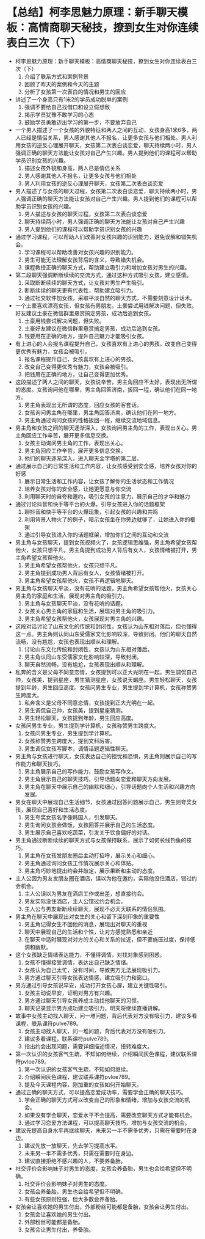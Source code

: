 # 【总结】柯李思魅力原理：新手聊天模板：高情商聊天秘技，撩到女生对你连续表白三次（下）

-   柯李思魅力原理：新手聊天模板：高情商聊天秘技，撩到女生对你连续表白三次（下）
    1.  介绍了联系方式和案例背景
    2.  回顾了昨天的案例和今天的主题
    3.  分析了女孩第一次表白的情况和男生的回应
-   讲述了一个身高只有1米2的学员成功脱单的案例
    1.  强调不要给自己找借口和设立假想敌
    2.  揭示学员犹豫不敢学习的心态
    3.  鼓励学员勇敢迈出学习的第一步，不要放弃自己
-   一个男人描述了一个女孩的外貌特征和两人之间的互动，女孩身高1米6多，两人已经是情侣关系，男人感谢其他人不报名，让更多女孩与他们相处。男人利用女孩的逆反心理展开聊天，女孩第二次表白谈恋爱，聊天持续两小时，男人强调正确的聊天方法能让女孩对自己产生兴趣。男人提到他们的课程可以帮助学员识别女孩的兴趣。
    1.  描述女孩外貌和身高，两人已是情侣关系
    2.  男人感谢其他人不报名，让更多女孩与他们相处
    3.  男人利用女孩的逆反心理展开聊天，女孩第二次表白谈恋爱
-   男人描述了与女孩的聊天过程，女孩第二次表白谈恋爱，聊天持续两小时，男人强调正确的聊天方法能让女孩对自己产生兴趣。男人提到他们的课程可以帮助学员识别女孩的兴趣。
    1.  男人描述与女孩的聊天过程，女孩第二次表白谈恋爱
    2.  聊天持续两小时，男人强调正确的聊天方法能让女孩对自己产生兴趣
    3.  男人提到他们的课程可以帮助学员识别女孩的兴趣
-   通过学习课程，可以帮助人们改善对女孩兴趣的识别能力，避免误解和错失机会。
    1.  学习课程可以帮助改善对女孩兴趣的识别能力。
    2.  男生可能无法理解女孩背后的含义，导致错失机会。
    3.  课程教授正确的聊天方式，帮助建立吸引力和增加女孩对男生的兴趣。
-   第二段聊天强调断断续续的交流方式，通过这种方式吸引女孩，建立感情。
    1.  采取断断续续的聊天方式，让女孩对男生产生吸引。
    2.  断断续续的聊天更有代表性，帮助建立吸引力。
    3.  通过社交软件加女孩，采取平淡自然的聊天方式，不需要刻意设计话术。
-   一个土豪喜欢漂亮女孩，但女孩有男朋友。土豪尝试用钱解决问题，但失败。好友建议土豪在微信群里悬赏搞定男孩，成功后追到女孩。
    1.  土豪用钱尝试解决问题，但失败。
    2.  土豪好友建议在微信群里悬赏搞定男孩，成功后追到女孩。
    3.  钱要用在正确的地方，提升自己魅力才能吸引女孩。
-   有上进心的人会报名课程提升自己，女孩喜欢有上进心的男孩。改变自己变得更优秀有魅力，女孩会被吸引。
    1.  报名课程提升自己，女孩喜欢有上进心的男孩。
    2.  改变自己变得更优秀有魅力，女孩会被吸引。
    3.  把钱用在正确的地方，让自己变得更加优秀。
-   这段描述了两人之间的聊天，女孩说辛苦，男主角回应不太好，表现出无所谓的态度。女孩询问他在哪里，男主角回答济南，扳回一程，确认他们在同一地方。
    1.  男主角表现出无所谓的态度，回应女孩的客套话。
    2.  女孩询问男主角在哪里，男主角回答济南，确认他们在同一地方。
    3.  男主角通过询问女孩的性格扳回一程，继续交流地域信息。
-   男主角和女孩之间的聊天逐渐深入，女孩询问男主角的工作，表现出关心。男主角回应工作辛苦，展开更多信息交换。
    1.  女孩主动询问男主角的工作，表现出关心。
    2.  男主角回应工作辛苦，展开更多信息交换。
    3.  他们的聊天逐渐深入，进入聊天金字塔的第二层。
-   通过展示自己的日常生活和工作内容，让女孩感受到安全感，培养女孩对你的好感
    1.  展示日常生活和工作内容，让女孩了解你的生活状态和工作情况
    2.  培养女孩对你的安全感，让她更愿意与你交流
    3.  利用聊天时的自夸和邀约，吸引女孩的注意力，展示自己的才华和魅力
-   通过讨论抖音和快手等平台的火爆，引导女孩进入你的话题框架
    1.  聊抖音和快手等平台的火爆现象，引起女孩的兴趣和共鸣
    2.  利用背景人物火了的例子，暗示女孩坐在你旁边就够了，让她进入你的框架
    3.  通过引导女孩进入你的话题框架，增加你们之间的互动和交流
-   男主角与女孩聊天，提到女孩视频火了，女孩逻辑思维强，男主角希望女孩帮他火，女孩只想平凡，男主角提到成功男人背后有女人，女孩情绪被打开，男主角希望女孩帮他火。
    1.  男主角希望女孩帮他火，女孩只想平凡。
    2.  男主角提到成功男人背后有女人，女孩情绪被打开。
    3.  男主角希望女孩帮他火，女孩不再逻辑地聊天。
-   男主角与女孩聊天平淡，没有花哨的话题，男主角希望女孩帮他火，女孩关心男主角的家庭和生活，展现对男主角的吸引力。
    1.  男主角与女孩聊天平淡，没有花哨的话题。
    2.  女孩关心男主角的家庭和生活，展现对男主角的吸引力。
    3.  男主角希望女孩帮他火，女孩展现对男主角的兴趣。
-   这段对话讨论了山东文化的传统和封闭性，女孩认为山东相对落后，但也懂得这一点。男主角则认同山东受儒家文化影响较深，导致封闭。他们的聊天自然流畅，没有尴尬，女孩也表现出顺从和理解。
    1.  讨论山东文化传统和封闭性，女孩认为山东相对落后。
    2.  男主角认同山东受儒家文化影响较深，导致封闭。
    3.  聊天自然流畅，没有尴尬，女孩表现出顺从和理解。
-   私奔的含义是父母不同意恋情，女孩提到可以正大光明在一起。男生调侃自己帅，女孩美，提到星座，男生猜测星座，女孩说天蝎座。男生轻松聊天，女孩提到年龄，男生回应高度。女孩问男生专业，男生提到学计算机，女孩称赞男生跨度大。
    1.  私奔含义是父母不同意恋情，女孩提到正大光明在一起。
    2.  男生调侃自己帅，女孩美，提到星座猜测。
    3.  男生轻松聊天，女孩提到年龄，男生回应高度。
-   女孩问男生专业，男生提到学计算机，女孩称赞男生跨度大。
    1.  女孩问男生专业，男生提到学计算机。
    2.  女孩称赞男生跨度大，提到文科厉害。
    3.  男生调侃女孩写脚本，调情话题逻辑性聊天。
-   男主角与女孩进行聊天，女孩表达自己的担忧和恐惧，男主角则展示自己的写作能力和聊天技巧。
    1.  男主角展示自己的写作能力，鼓励女孩写作文。
    2.  男主角展示自己的聊天技巧，引导话题向恋爱和聊天方向发展。
    3.  男主角在聊天中展示自己的幽默和细心，引导话题向个人生活和兴趣方向发展。
-   男女在聊天中展现自己生活细节，女孩通过回答问题展示自己，男生则夸奖女孩，展现自己喜好和生活态度。
    1.  男生夸奖女孩名字像韩国人，引发聊天。
    2.  男生询问女孩会做饭，女孩回答并展示自己的生活态度。
    3.  男生展示自己喜欢吃蔬菜，引发关于饮食偏好的对话。
-   男主角通过断断续续的聊天方式与女孩保持联系，展示了如何长线钓鱼的技巧。
    1.  男主角在女孩发朋友圈后主动打招呼，展示关心和细心。
    2.  男主角通过询问女孩工作情况展示关心和体贴。
    3.  男主角巧妙地提出约会并敲定，展示果断和主动的态度。
-   主人公因为男友发朋友圈在酒店，误以为他在邀约，实际他没住酒店，错过约会机会。
    1.  主人公误以为男友在酒店工作或出差，想直接约会。
    2.  男友实际没住酒店，主人公错过约会机会。
    3.  主人公与男友断断续续聊天，展现不必天天联系的情侣氛围。
-   男主角在聊天中展现出对女生的关心和留下深刻印象的重要性
    1.  男主角记得女生不回他的消息，展现出对聊天的重视
    2.  聊天中展现自己的生活和个性，让对方感觉熟悉和亲近
    3.  在聊天中适时展现对对方的关心和关系的拉近，但不要施压过度，保持低调和幽默。
-   这个女孩缺乏情绪表达能力，不懂得调情，对找对象感到困惑。
    1.  女孩不懂得接受调情，表达出自己缺乏情绪。
    2.  女孩认为自己太忙，没有时间，导致男方无法展现吸引力。
    3.  男方通过聊天引导女孩表达情感，建立吸引力和窗口。
-   男方通过引导女孩说早安，成功打开女孩心扉，建立关键性吸引。
    1.  女孩主动说早安，证明对男方有兴趣。
    2.  男方通过聊天引导女孩养成主动找他聊天的习惯。
    3.  聊天记录显示男方成功建立吸引力，明天将继续直播讲解。
-   故事中女孩主动找人聊天，问一堆问题，背后代表对方没有吸引力，建议多看课程，联系课符pulve789。
    1.  女孩主动找人聊天，问一堆问题，背后代表对方没有吸引力。
    2.  建议多看课程，联系课符pulve789。
    3.  指出约会出现问题，需要详细描述情况，扭转难度大。
-   第一次认识的女孩客气生疏，不知如何继续，介绍瞬间灰色课程，建议联系课符pvloe789。
    1.  第一次认识的女孩客气生疏，不知如何继续。
    2.  介绍瞬间灰色课程，建议联系课符pvloe789。
    3.  提及今天课程内容，刚加重的女孩如何开始聊天。
-   通过正确的聊天方式，可以提高恋爱成功率，需要学会正确的聊天技巧。
    1.  学会正确的聊天方式可以改变自己的形象和情绪，增加与女孩交流的机会。
    2.  如果没有学会聊天，恋爱水平不会提高，需要改变聊天方式才能有机会。
    3.  通过学习恋爱方法课程，可以提高聊天技巧，增加与女孩交流的机会。
-   建议先提高自身水平再继续聊天，未来另一半不需多优秀，只需在需要时在身边。
    1.  建议先放一放聊天，先去学习提高水平。
    2.  未来另一半不需多优秀，只需在需要时在身边。
    3.  建议直接拒绝不感兴趣的人，不要养备胎。
-   社交评价会影响妹子对男生的态度，女孩会养备胎，男生也会给希望但不明确。
    1.  社交评价会影响妹子对男生的态度。
    2.  女孩会养备胎，男生也会给希望但不明确。
    3.  有些女孩原则性强，但大多数会养备胎。
-   女孩会让喜欢她的男生付出，外部粉丝可能都是备胎，女孩会让男生付出。
    1.  女孩会让喜欢她的男生付出。
    2.  外部粉丝可能都是备胎。
    3.  女孩会让男生付出，养备胎。